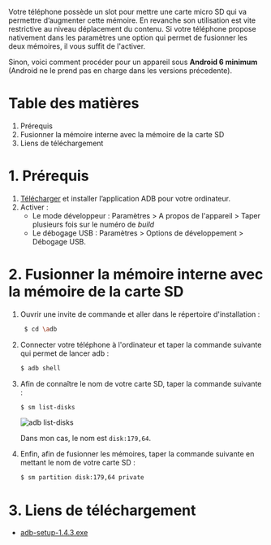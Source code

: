 [adb-list-disks]: https://api.lucien-brd.com/assets/images/blogs/sd-card/adb-list-disks.webp "adb list-disks"

Votre téléphone possède un slot pour mettre une carte micro SD qui va permettre d’augmenter cette mémoire. En revanche son utilisation est vite restrictive au niveau déplacement du contenu.
Si votre téléphone propose nativement dans les paramètres une option qui permet de fusionner les deux mémoires, il vous suffit de l'activer.

Sinon, voici comment procéder pour un appareil sous **Android 6 minimum** (Android ne le prend pas en charge dans les versions précedente).

# Table des matières

1. Prérequis
2. Fusionner la mémoire interne avec la mémoire de la carte SD
3. Liens de téléchargement

# 1. Prérequis

1. [Télécharger](https://api.lucien-brd.com/assets/documents/blogs/sd-card/adb-setup-1.4.3.exe) et installer l’application ADB pour votre ordinateur.
2. Activer :
   * Le mode développeur : Paramètres > A propos de l'appareil > Taper plusieurs fois sur le numéro de *build*
   * Le débogage USB : Paramètres > Options de développement > Débogage USB.

# 2. Fusionner la mémoire interne avec la mémoire de la carte SD

1. Ouvrir une invite de commande et aller dans le répertoire d'installation :
   ```sh
    $ cd \adb
    ```
2. Connecter votre téléphone à l'ordinateur et taper la commande suivante qui permet de lancer adb :
    ```sh
    $ adb shell
    ```
3. Afin de connaître le nom de votre carte SD, taper la commande suivante :
    ```sh
    $ sm list-disks
    ```

    ![adb list-disks][adb-list-disks]

    Dans mon cas, le nom est ```disk:179,64```.
4. Enfin, afin de fusionner les mémoires, taper la commande suivante en mettant le nom de votre carte SD :
    ```sh
    $ sm partition disk:179,64 private
    ```

# 3. Liens de téléchargement

* [adb-setup-1.4.3.exe](https://api.lucien-brd.com/assets/documents/blogs/sd-card/adb-setup-1.4.3.exe)